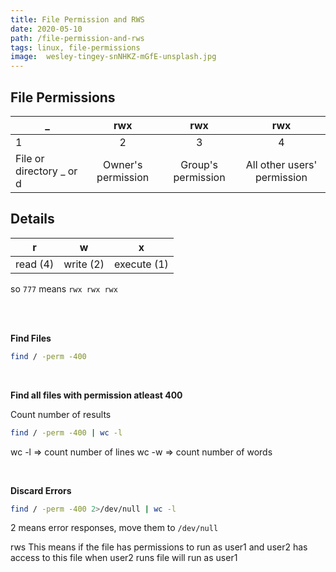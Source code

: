 ```yaml
---
title: File Permission and RWS
date: 2020-05-10
path: /file-permission-and-rws
tags: linux, file-permissions   
image:  wesley-tingey-snNHKZ-mGfE-unsplash.jpg
---
```


 

## File Permissions

| _ | rwx | rwx | rwx |
| - |:-:| :-:| :---: |
| 1 | 2  |  3 |  4 |
| File or directory _ or d | Owner's permission | Group's permission | All other users' permission |

## Details

|r|w|x|
|:-:|:-:|:-:|
|read (4)|write (2)|execute (1)|

so `777` means `rwx rwx rwx`

<br/>
<br/>

**Find Files**
```bash
find / -perm -400
```

<br/>

**Find all files with permission atleast 400**

Count number of results
```bash
find / -perm -400 | wc -l
```
wc -l => count number of lines
wc -w => count number of words

<br/>

**Discard Errors**

```bash
find / -perm -400 2>/dev/null | wc -l
```

2 means error responses, move them to `/dev/null`


rws
This means if the file has permissions to run as user1 and user2 has access to this file when user2 runs file will run as user1